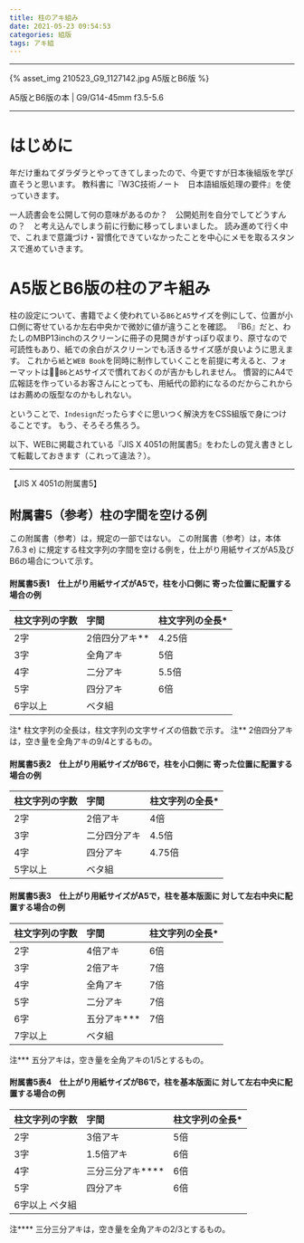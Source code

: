 ```yaml
---
title: 柱のアキ組み
date: 2021-05-23 09:54:53
categories: 組版
tags: アキ組
---
```


---
{% asset_img 210523_G9_1127142.jpg A5版とB6版 %}

A5版とB6版の本 | G9/G14-45mm f3.5-5.6

---

# はじめに

年だけ重ねてダラダラとやってきてしまったので、今更ですが日本後組版を学び直そうと思います。
教科書に『W3C技術ノート　日本語組版処理の要件』を使っていきます。

一人読書会を公開して何の意味があるのか？　公開処刑を自分でしてどうすんの？　と考え込んでしまう前に行動に移ってしまいました。
読み進めて行く中で、これまで意識づけ・習慣化できていなかったことを中心にメモを取るスタンスで進めていきます。

# A5版とB6版の柱のアキ組み

柱の設定について、書籍でよく使われている`B6`と`A5`サイズを例にして、位置が小口側に寄せているか左右中央かで微妙に値が違うことを確認。
『B6』だと、わたしのMBP13inchのスクリーンに冊子の見開きがすっぽり収まり、原寸なので可読性もあり、紙での余白がスクリーンでも活きるサイズ感が良いように思えます。
これから`紙`と`WEB Book`を同時に制作していくことを前提に考えると、フォーマットは`B6`と`A5`サイズで慣れておくのが吉かもしれません。
慣習的にA4で広報誌を作っているお客さんにとっても、用紙代の節約になるのだからこれからはお薦めの版型なのかもしれない。

ということで、`Indesign`だったらすぐに思いつく解決方をCSS組版で身につけることです。
もう、そろそろ焦ろう。

以下、WEBに掲載されている『JIS X 4051の附属書5』をわたしの覚え書きとして転載しておきます（これって違法？）。

---

【JIS X 4051の附属書5】

## 附属書5（参考）柱の字間を空ける例

この附属書（参考）は，規定の一部ではない。
この附属書（参考）は，本体7.6.3 e) に規定する柱文字列の字間を空ける例を，仕上がり用紙サイズがA5及びB6の場合について示す。

#### 附属書5表1　仕上がり用紙サイズがA5で，柱を小口側に 寄った位置に配置する場合の例

| 柱文字列の字数 | 字間 | 柱文字列の全長* |
| :--- | :--- | :--- |
| 2字 | 2倍四分アキ** | 4.25倍|
| 3字 | 全角アキ | 5倍 |
| 4字 | 二分アキ | 5.5倍|
| 5字 | 四分アキ | 6倍|
| 6字以上 | ベタ組| |

注* 柱文字列の全長は，柱文字列の文字サイズの倍数で示す。
注** 2倍四分アキは，空き量を全角アキの9/4とするもの。

#### 附属書5表2　仕上がり用紙サイズがB6で，柱を小口側に 寄った位置に配置する場合の例

| 柱文字列の字数 | 字間 | 柱文字列の全長* |
| :--- | :--- | :--- |
| 2字 | 2倍アキ | 4倍 |
| 3字 | 二分四分アキ | 4.5倍 |
| 4字 | 四分アキ | 4.75倍 |
| 5字以上 | ベタ組 | |

#### 附属書5表3　仕上がり用紙サイズがA5で，柱を基本版面に 対して左右中央に配置する場合の例

| 柱文字列の字数 | 字間 | 柱文字列の全長* |
| :--- | :--- | :--- |
| 2字 | 4倍アキ | 6倍 |
| 3字 | 2倍アキ | 7倍 |
| 4字 | 全角アキ | 7倍 |
| 5字 | 二分アキ | 7倍 |
| 6字 | 五分アキ*** | 7倍 |
| 7字以上 | ベタ組 | |

注*** 五分アキは，空き量を全角アキの1/5とするもの。

 
#### 附属書5表4　仕上がり用紙サイズがB6で，柱を基本版面に 対して左右中央に配置する場合の例

| 柱文字列の字数 | 字間 | 柱文字列の全長* |
| :--- | :--- | :--- |
| 2字 | 3倍アキ | 5倍 |
| 3字 | 1.5倍アキ | 6倍 |
| 4字 | 三分三分アキ**** | 6倍 |
| 5字 | 四分アキ | 6倍 |
| 6字以上 ベタ組 | |

注**** 三分三分アキは，空き量を全角アキの2/3とするもの。